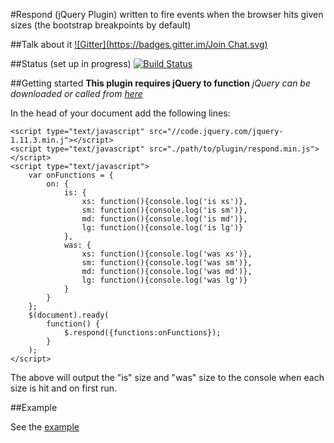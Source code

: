 #Respond (jQuery Plugin)
written to fire events when the browser hits given sizes (the bootstrap breakpoints by default)

##Talk about it
[![Gitter](https://badges.gitter.im/Join Chat.svg)](https://gitter.im//alexanderholman/Respond?utm_source=badge&utm_medium=badge&utm_campaign=pr-badge&utm_content=badge)

##Status (set up in progress)
[![Build Status](https://travis-ci.org/alexanderholman/Respond.svg)](https://travis-ci.org/alexanderholman/Respond)

##Getting started
**This plugin requires jQuery to function**
*jQuery can be downloaded or called from [here](https://code.jquery.com/jquery-1.11.3.min.j)*

In the head of your document add the following lines:
```
<script type="text/javascript" src="//code.jquery.com/jquery-1.11.3.min.j"></script>
<script type="text/javascript" src="./path/to/plugin/respond.min.js"></script>
<script type="text/javascript">
    var onFunctions = {
        on: {
            is: {
                xs: function(){console.log('is xs')},
                sm: function(){console.log('is sm')},
                md: function(){console.log('is md')},
                lg: function(){console.log('is lg')}
            },
            was: {
                xs: function(){console.log('was xs')},
                sm: function(){console.log('was sm')},
                md: function(){console.log('was md')},
                lg: function(){console.log('was lg')}
            }
        }
    };
    $(document).ready(
        function() {
            $.respond({functions:onFunctions});
        }
    );
</script>
```
The above will output the "is" size and "was" size to the console when each size is hit and on first run.

##Example

See the [example](https://rawgit.com/alexanderholman/Respond/master/example/getting-started.html)
